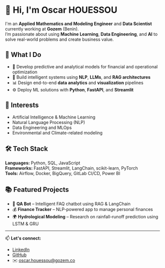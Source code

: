# 👋 Hi, I'm Oscar HOUESSOU  

I'm an **Applied Mathematics and Modeling Engineer** and **Data Scientist** currently working at **Gozem** (Benin).  
I’m passionate about using **Machine Learning**, **Data Engineering**, and **AI** to solve real-world problems and create business value.

## 🚀 What I Do
- 🧠 Develop predictive and analytical models for financial and operational optimization  
- 🤖 Build intelligent systems using **NLP**, **LLMs**, and **RAG architectures**  
- 📊 Design end-to-end **data analytics** and **visualization** pipelines  
- ⚙️ Deploy ML solutions with **Python**, **FastAPI**, and **Streamlit**

## 🧩 Interests
- Artificial Intelligence & Machine Learning  
- Natural Language Processing (NLP)  
- Data Engineering and MLOps  
- Environmental and Climate-related modeling  

## 🛠️ Tech Stack
**Languages:** Python, SQL, JavaScript  
**Frameworks:** FastAPI, Streamlit, LangChain, scikit-learn, PyTorch  
**Tools:** Airflow, Docker, BigQuery, GitLab CI/CD, Power BI  

## 📚 Featured Projects
- 🤖 **QA Bot** – Intelligent FAQ chatbot using RAG & LangChain  
- 💰 **Finance Tracker** – NLP-powered app to manage personal finances  
- 🌍 **Hydrological Modeling** – Research on rainfall-runoff prediction using LSTM & GRU  

---

📫 **Let's connect:**  
- [LinkedIn](https://www.linkedin.com/in/oscar-houessou)  
- [GitHub](https://github.com/oscarhouessou0)  
- ✉️ oscar.houessou@gozem.co
